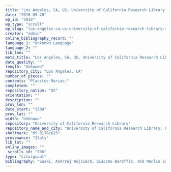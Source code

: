 ```yaml
---
title: "Los Angeles, CA, US, University of California Research Library, MS 0170/623"
date: "2016-09-28"
wp_id: "5016"
wp_type: "scroll"
wp_slug: "los-angeles-ca-us-university-of-california-research-library-ms-0170623"
creator: "admin"
online_bibliography_record: ""
language_1: "Unknown Language"
language_2: ""
lib_lon: ""
meta_title: "Los Angeles, CA, US, University of California Research Library, MS 0170/623"
date_quality: ""
length: "Unknown"
repository_city: "Los Angeles, CA"
number_of_pieces: ""
contents: "Planctus Mariae."
completed: ""
repository_nation: "US"
orientation: ""
description: ""
prov_lon: ""
date_start: "1300"
prov_lat: ""
width: "Unknown"
repository: "University of California Research Library"
repository_name_and_city: "University of California Research Library, Los Angeles CA US"
shelfmark: "MS 0170/623"
provenance: "Italy"
lib_lat: ""
online_images: ""
_scrolls_id: "708"
type: "Liturgical"
bibliography: "Suski, Andrzej Wojciech, Giacomo Baroffio, and Manlio Sodi. “Rotoli Liturgici Medievali (Secoli VII-XV). Censimento E Bibliografia.” Revista Liturgica 101, no. 3 (2014): 603–21."
---
```




